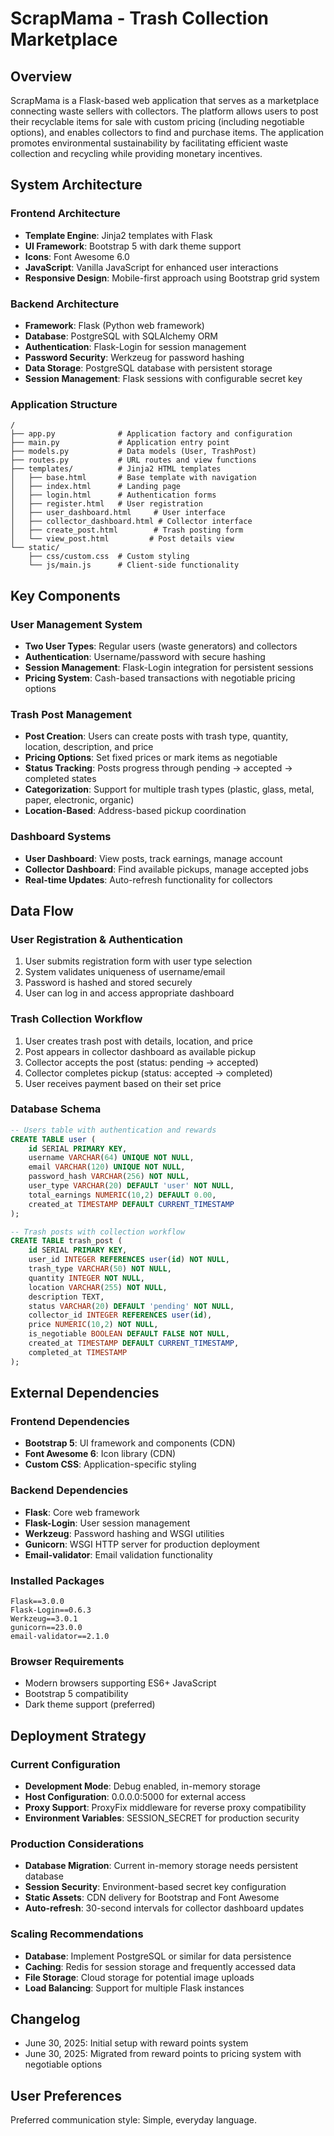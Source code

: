# ScrapMama - Trash Collection Marketplace

## Overview

ScrapMama is a Flask-based web application that serves as a marketplace connecting waste sellers with collectors. The platform allows users to post their recyclable items for sale with custom pricing (including negotiable options), and enables collectors to find and purchase items. The application promotes environmental sustainability by facilitating efficient waste collection and recycling while providing monetary incentives.

## System Architecture

### Frontend Architecture
- **Template Engine**: Jinja2 templates with Flask
- **UI Framework**: Bootstrap 5 with dark theme support
- **Icons**: Font Awesome 6.0
- **JavaScript**: Vanilla JavaScript for enhanced user interactions
- **Responsive Design**: Mobile-first approach using Bootstrap grid system

### Backend Architecture
- **Framework**: Flask (Python web framework)
- **Database**: PostgreSQL with SQLAlchemy ORM
- **Authentication**: Flask-Login for session management
- **Password Security**: Werkzeug for password hashing
- **Data Storage**: PostgreSQL database with persistent storage
- **Session Management**: Flask sessions with configurable secret key

### Application Structure
```
/
├── app.py              # Application factory and configuration
├── main.py             # Application entry point
├── models.py           # Data models (User, TrashPost)
├── routes.py           # URL routes and view functions
├── templates/          # Jinja2 HTML templates
│   ├── base.html       # Base template with navigation
│   ├── index.html      # Landing page
│   ├── login.html      # Authentication forms
│   ├── register.html   # User registration
│   ├── user_dashboard.html     # User interface
│   ├── collector_dashboard.html # Collector interface
│   ├── create_post.html        # Trash posting form
│   └── view_post.html         # Post details view
└── static/
    ├── css/custom.css  # Custom styling
    └── js/main.js      # Client-side functionality
```

## Key Components

### User Management System
- **Two User Types**: Regular users (waste generators) and collectors
- **Authentication**: Username/password with secure hashing
- **Session Management**: Flask-Login integration for persistent sessions
- **Pricing System**: Cash-based transactions with negotiable pricing options

### Trash Post Management
- **Post Creation**: Users can create posts with trash type, quantity, location, description, and price
- **Pricing Options**: Set fixed prices or mark items as negotiable
- **Status Tracking**: Posts progress through pending → accepted → completed states
- **Categorization**: Support for multiple trash types (plastic, glass, metal, paper, electronic, organic)
- **Location-Based**: Address-based pickup coordination

### Dashboard Systems
- **User Dashboard**: View posts, track earnings, manage account
- **Collector Dashboard**: Find available pickups, manage accepted jobs
- **Real-time Updates**: Auto-refresh functionality for collectors

## Data Flow

### User Registration & Authentication
1. User submits registration form with user type selection
2. System validates uniqueness of username/email
3. Password is hashed and stored securely
4. User can log in and access appropriate dashboard

### Trash Collection Workflow
1. User creates trash post with details, location, and price
2. Post appears in collector dashboard as available pickup
3. Collector accepts the post (status: pending → accepted)
4. Collector completes pickup (status: accepted → completed)
5. User receives payment based on their set price

### Database Schema
```sql
-- Users table with authentication and rewards
CREATE TABLE user (
    id SERIAL PRIMARY KEY,
    username VARCHAR(64) UNIQUE NOT NULL,
    email VARCHAR(120) UNIQUE NOT NULL,
    password_hash VARCHAR(256) NOT NULL,
    user_type VARCHAR(20) DEFAULT 'user' NOT NULL,
    total_earnings NUMERIC(10,2) DEFAULT 0.00,
    created_at TIMESTAMP DEFAULT CURRENT_TIMESTAMP
);

-- Trash posts with collection workflow
CREATE TABLE trash_post (
    id SERIAL PRIMARY KEY,
    user_id INTEGER REFERENCES user(id) NOT NULL,
    trash_type VARCHAR(50) NOT NULL,
    quantity INTEGER NOT NULL,
    location VARCHAR(255) NOT NULL,
    description TEXT,
    status VARCHAR(20) DEFAULT 'pending' NOT NULL,
    collector_id INTEGER REFERENCES user(id),
    price NUMERIC(10,2) NOT NULL,
    is_negotiable BOOLEAN DEFAULT FALSE NOT NULL,
    created_at TIMESTAMP DEFAULT CURRENT_TIMESTAMP,
    completed_at TIMESTAMP
);
```

## External Dependencies

### Frontend Dependencies
- **Bootstrap 5**: UI framework and components (CDN)
- **Font Awesome 6**: Icon library (CDN)
- **Custom CSS**: Application-specific styling

### Backend Dependencies
- **Flask**: Core web framework
- **Flask-Login**: User session management
- **Werkzeug**: Password hashing and WSGI utilities
- **Gunicorn**: WSGI HTTP server for production deployment
- **Email-validator**: Email validation functionality

### Installed Packages
```
Flask==3.0.0
Flask-Login==0.6.3
Werkzeug==3.0.1
gunicorn==23.0.0
email-validator==2.1.0
```

### Browser Requirements
- Modern browsers supporting ES6+ JavaScript
- Bootstrap 5 compatibility
- Dark theme support (preferred)

## Deployment Strategy

### Current Configuration
- **Development Mode**: Debug enabled, in-memory storage
- **Host Configuration**: 0.0.0.0:5000 for external access
- **Proxy Support**: ProxyFix middleware for reverse proxy compatibility
- **Environment Variables**: SESSION_SECRET for production security

### Production Considerations
- **Database Migration**: Current in-memory storage needs persistent database
- **Session Security**: Environment-based secret key configuration
- **Static Assets**: CDN delivery for Bootstrap and Font Awesome
- **Auto-refresh**: 30-second intervals for collector dashboard updates

### Scaling Recommendations
- **Database**: Implement PostgreSQL or similar for data persistence
- **Caching**: Redis for session storage and frequently accessed data
- **File Storage**: Cloud storage for potential image uploads
- **Load Balancing**: Support for multiple Flask instances

## Changelog
- June 30, 2025: Initial setup with reward points system
- June 30, 2025: Migrated from reward points to pricing system with negotiable options

## User Preferences

Preferred communication style: Simple, everyday language.